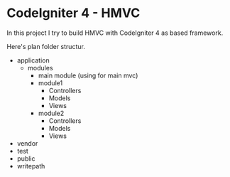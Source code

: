 # CodeIgniter 4 - HMVC

In this project I try to build HMVC with CodeIgniter 4 as based framework.

Here's plan folder structur.

- application
  - modules
    - main module (using for main mvc)
    - module1
      - Controllers
      - Models
      - Views
    - module2
      - Controllers
      - Models
      - Views
- vendor
- test
- public
- writepath
